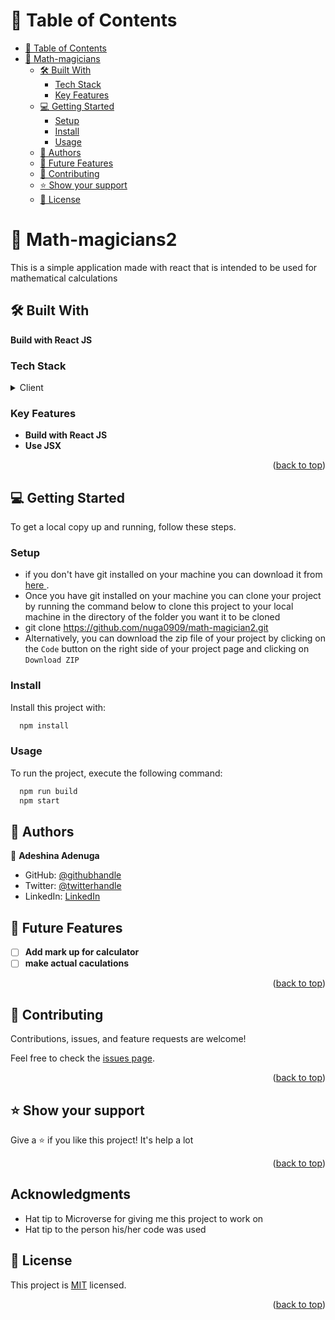 <a name="readme-top"></a>

# 📗 Table of Contents

- [📗 Table of Contents](#-table-of-contents)
- [📖 Math-magicians ](#-math-magicians-)
  - [🛠 Built With ](#-built-with-)
    - [Tech Stack ](#tech-stack-)
    - [Key Features ](#key-features-)
  - [💻 Getting Started ](#-getting-started-)
    - [Setup](#setup)
    - [Install](#install)
    - [Usage](#usage)
  - [👥 Authors ](#-authors-)
  - [🔭 Future Features ](#-future-features-)
  - [🤝 Contributing ](#-contributing-)
  - [⭐️ Show your support ](#️-show-your-support-)
  - [📝 License ](#-license-)

# 📖 Math-magicians2 <a name="about-project"></a>
This is a simple application made with react that is intended to be used for mathematical calculations 

## 🛠 Built With <a name="built-with"></a>
 **Build with React JS**
### Tech Stack <a name="tech-stack"></a>

<details>
  <summary>Client</summary>
  <ul>
    <li><a href="https://reactjs.org/">React.js</a></li>
  </ul>
</details>

### Key Features <a name="key-features"></a>

- **Build with React JS**
- **Use JSX**

<p align="right">(<a href="#readme-top">back to top</a>)</p>

## 💻 Getting Started <a name="getting-started"></a>

To get a local copy up and running, follow these steps.

### Setup

- if you don't have git installed on your machine you can download it from [here ](https://git-scm.com/downloads).
- Once you have git installed on your machine you can clone your project by running the command below to clone this project to your local machine in the directory of the folder you want it to be cloned
- git clone https://github.com/nuga0909/math-magician2.git
- Alternatively, you can download the zip file of your project by clicking on the `Code` button on the right side of your project page and clicking on `Download ZIP`

### Install

Install this project with:

```sh
  npm install
```

### Usage

To run the project, execute the following command:

```sh
  npm run build
  npm start
```

## 👥 Authors <a name="authors"></a>

👤 **Adeshina Adenuga**

- GitHub: [@githubhandle](https://github.com/nuga0909)
- Twitter: [@twitterhandle](https://twitter.com/nuga0909)
- LinkedIn: [LinkedIn](linkedin.com/in/adeshina-adenuga-282036171)

## 🔭 Future Features <a name="future-features"></a>

- [ ] **Add mark up for calculator**
- [ ] **make actual caculations**

<p align="right">(<a href="#readme-top">back to top</a>)</p>

## 🤝 Contributing <a name="contributing"></a>

Contributions, issues, and feature requests are welcome!

Feel free to check the [issues page](https://github.com/nuga0909/Math-Magician2/issues).

<p align="right">(<a href="#readme-top">back to top</a>)</p>

## ⭐️ Show your support <a name="support"></a>

Give a ⭐️ if you like this project! It's help a lot

<p align="right">(<a href="#readme-top">back to top</a>)</p>

## Acknowledgments

- Hat tip to Microverse for giving me this project to work on
- Hat tip to the person his/her code was used

## 📝 License <a name="license"></a>

This project is [MIT](./MIT.md) licensed.

<p align="right">(<a href="#readme-top">back to top</a>)</p>